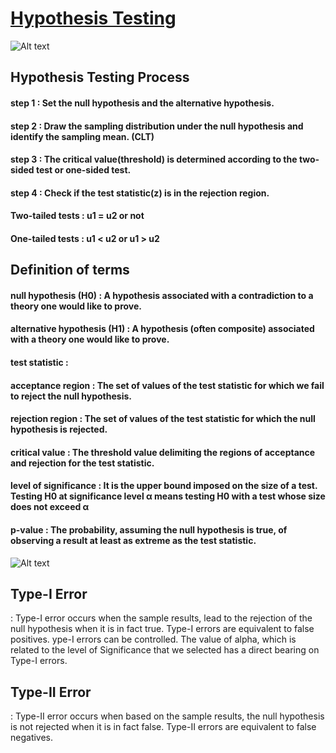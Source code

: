 # [Hypothesis Testing](https://en.wikipedia.org/wiki/Statistical_hypothesis_testing)

![Alt text](https://www.researchgate.net/profile/Wim_Krijnen2/publication/242308781/figure/fig3/AS:669554216812562@1536645573785/Acceptance-and-rejection-regions-of-the-Z-test.png)

## Hypothesis Testing Process
#### step 1 : Set the null hypothesis and the alternative hypothesis.
#### step 2 : Draw the sampling distribution under the null hypothesis and identify the sampling mean. (CLT)
#### step 3 : The critical value(threshold) is determined according to the two-sided test or one-sided test.
#### step 4 : Check if the test statistic(z) is in the rejection region.

#### Two-tailed tests : u1 = u2 or not
#### One-tailed tests : u1 < u2 or u1 > u2

## Definition of terms
#### null hypothesis (H0) : A hypothesis associated with a contradiction to a theory one would like to prove.
#### alternative hypothesis (H1) : A hypothesis (often composite) associated with a theory one would like to prove.
#### test statistic : 
#### acceptance region : The set of values of the test statistic for which we fail to reject the null hypothesis.
#### rejection region : The set of values of the test statistic for which the null hypothesis is rejected.
#### critical value : The threshold value delimiting the regions of acceptance and rejection for the test statistic.
#### level of significance : It is the upper bound imposed on the size of a test. Testing H0 at significance level α means testing H0 with a test whose size does not exceed α
#### p-value : The probability, assuming the null hypothesis is true, of observing a result at least as extreme as the test statistic.

![Alt text](https://miro.medium.com/max/795/1*5GiMt-wyccIDq2XnSi2fug.png)

## Type-I Error
: Type-I error occurs when the sample results, lead to the rejection of the null hypothesis when it is in fact true. 
Type-I errors are equivalent to false positives. ype-I errors can be controlled. The value of alpha, which is related to the level of Significance that we selected has a direct bearing on Type-I errors.

## Type-II Error
: Type-II error occurs when based on the sample results, the null hypothesis is not rejected when it is in fact false. 
Type-II errors are equivalent to false negatives.
